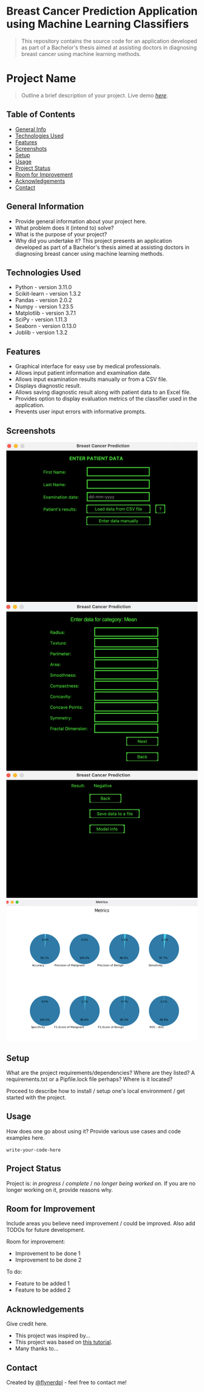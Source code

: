 # Breast Cancer Prediction Application using Machine Learning Classifiers
> This repository contains the source code for an application developed as part of a Bachelor's thesis 
aimed at assisting doctors in diagnosing breast cancer using machine learning methods.
# Project Name
> Outline a brief description of your project.
> Live demo [_here_](https://www.example.com). <!-- If you have the project hosted somewhere, include the link here. -->

## Table of Contents
* [General Info](#general-information)
* [Technologies Used](#technologies-used)
* [Features](#features)
* [Screenshots](#screenshots)
* [Setup](#setup)
* [Usage](#usage)
* [Project Status](#project-status)
* [Room for Improvement](#room-for-improvement)
* [Acknowledgements](#acknowledgements)
* [Contact](#contact)
<!-- * [License](#license) -->


## General Information
- Provide general information about your project here.
- What problem does it (intend to) solve?
- What is the purpose of your project?
- Why did you undertake it?
This project presents an application developed as part of a Bachelor's thesis aimed at assisting doctors in diagnosing breast cancer using machine learning methods.



## Technologies Used
- Python - version 3.11.0
- Scikit-learn - version 1.3.2
- Pandas - version 2.0.2
- Numpy - version 1.23.5
- Matplotlib - version 3.7.1
- SciPy - version 1.11.3
- Seaborn - version 0.13.0
- Joblib - version 1.3.2


## Features
- Graphical interface for easy use by medical professionals.
- Allows input patient information and examination date.
- Allows input examination results manually or from a CSV file.
- Displays diagnostic result.
- Allows saving diagnostic result along with patient data to an Excel file.
- Provides option to display evaluation metrics of the classifier used in the application.
- Prevents user input errors with informative prompts.

## Screenshots
![Example screenshot](./images/main_screen.png)
![Example screenshot](./images/data_entry_page.png)
![Example screenshot](./images/result_page.png)
![Example screenshot](./images/metrics.png)
<!-- If you have screenshots you'd like to share, include them here. -->


## Setup
What are the project requirements/dependencies? Where are they listed? A requirements.txt or a Pipfile.lock file perhaps? Where is it located?

Proceed to describe how to install / setup one's local environment / get started with the project.


## Usage
How does one go about using it?
Provide various use cases and code examples here.

`write-your-code-here`


## Project Status
Project is: _in progress_ / _complete_ / _no longer being worked on_. If you are no longer working on it, provide reasons why.


## Room for Improvement
Include areas you believe need improvement / could be improved. Also add TODOs for future development.

Room for improvement:
- Improvement to be done 1
- Improvement to be done 2

To do:
- Feature to be added 1
- Feature to be added 2


## Acknowledgements
Give credit here.
- This project was inspired by...
- This project was based on [this tutorial](https://www.example.com).
- Many thanks to...


## Contact
Created by [@flynerdpl](https://www.flynerd.pl/) - feel free to contact me!


<!-- Optional -->
<!-- ## License -->
<!-- This project is open source and available under the [... License](). -->

<!-- You don't have to include all sections - just the one's relevant to your project -->